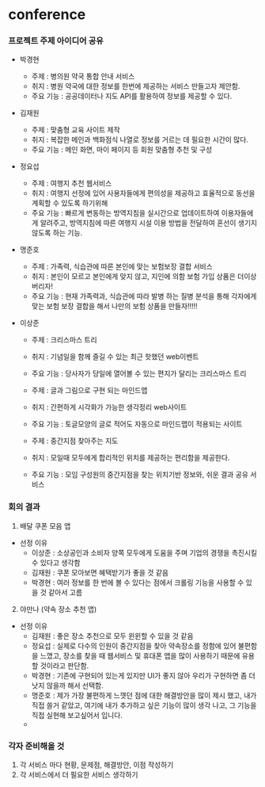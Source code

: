 # conference

### 프로젝트 주제 아이디어 공유

- 박경현
  - 주제 : 병의원 약국 통합 안내 서비스
  - 취지 : 병원 약국에 대한 정보를 한번에 제공하는 서비스 만들고자 제안함.
  - 주요 기능 : 공공데이터나 지도 API를 활용하여 정보를 제공할 수 있다.  

- 김재원
  - 주제 : 맞춤형 교육 사이트 제작 
  - 취지 : 복잡한 메인과 백화점식 나열로 정보를 거르는 데 필요한 시간이 많다.
  - 주요 기능 : 메인 화면, 마이 페이지 등 회원 맞춤형 추천 및 구성 

- 정요섭
  - 주제 : 여행지 추천 웹서비스
  - 취지 : 여행지 선정에 있어 사용자들에게 편의성을 제공하고 효율적으로 동선을 계획할 수 있도록 하기위해
  - 주요 기능 : 빠르게 변동하는 방역지침을 실시간으로 업데이트하여 이용자들에게 알려주고, 방역지침에 따른 여행지 시설 이용 방법을 전달하여 혼선이 생기지 않도록 하는 기능.

- 명준호
  - 주제 : 가족력, 식습관에 따른 본인에 맞는 보험보장 결합 서비스
  - 취지 : 본인이 모르고 본인에게 맞지 않고, 지인에 의함 보험 가입 상품은 더이상 버리자! 
  - 주요 기능 : 현재 가족력과, 식습관에 따라 발병 하는 질병 분석을 통해 각자에게 맞는 보험 보장 결합을 해서 나만의 보험 상품을 만들자!!!!! 

- 이상준
  - 주제 : 크리스마스 트리 
  - 취지 :  기념일을 함께 즐길 수 있는 최근 핫했던 web이벤트
  - 주요 기능 : 당사자가 당일에 열어볼 수 있는 편지가 달리는 크리스마스 트리 

  - 주제 : 글과 그림으로 구현 되는 마인드맵
  - 취지 : 간편하게 시각화가 가능한 생각정리 web사이트 
  - 주요 기능 : 토글모양의 글로 적어도 자동으로 마인드맵이 적용되는 사이트

  - 주제 : 중간지점 찾아주는 지도
  - 취지 : 모일때 모두에게 합리적인 위치를 제공하는 편리함을 제공한다.
  - 주요 기능 : 모임 구성원의 중간지점을 찾는 위치기반 정보와, 쉬운 결과 공유 서비스 


### 회의 결과

1. 배달 쿠폰 모음 앱
  - 선정 이유
    - 이상준 : 소상공인과 소비자 양쪽 모두에게 도움을 주며 기업의 경쟁을 촉진시킬수 있다고 생각함
    - 김재원 : 쿠폰 모아보면 혜택받기가 좋을 것 같음
    - 박경현 : 여러 정보를 한 번에 볼 수 있다는 점에서 크롤링 기능을 사용할 수 있을 것 같아서 고름
2. 야만나 (약속 장소 추천 앱) 
  - 선정 이유
    - 김재원 : 좋은 장소 추천으로 모두 윈윈할 수 있을 것 같음
    - 정요섭 : 실제로 다수의 인원이 중간지점을 찾아 약속장소를 정함에 있어 불편함을 느꼈고, 장소를 찾을 때 웹서비스 및 휴대폰 앱을 많이 사용하기 때문에 유용할 것이라고 판단함.
    - 박경현 : 기존에 구현되어 있는게 있지만 UI가 좋지 않아 우리가 구현하면 좀 더 낫지 않을까 해서 선택함.
    - 명준호 : 제가 가장 불편하게 느꼇던 점에 대한 해결방안을 많이 제시 했고, 내가 직접 쓸거 같았고, 여기에 내가 추가하고 싶은 기능이 많이 생각 나고, 그 기능을 직접 실현해 보고싶어서 입니다.
    - 
### 각자 준비해올 것

1.  각 서비스 마다 현황, 문제점, 해결방안, 이점 작성하기
2.  각 서비스에서 더 필요한 서비스 생각하기
